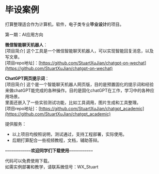 # 毕设案例

打算整理适合作为计算机，软件，电子类专业**毕业设计**的项目。

第一期：AI应用方向

**微信智能聊天机器人**：  
[项目简介] 这个工具是一个微信智能聊天机器人，可以实现智能回复消息，以及写文章。  
[项目repo地址]：[https://github.com/StuartXuJian/chatgpt-on-wechat](https://github.com/StuartXuJian/chatgpt-on-wechat)

**ChatGPT网页提示词**：  
[项目简介] 这个是一个智能聊天机器人网页版，目的是预置固化的提示词和经验来做chatGPT能完成的各种操作。目的是固化chatGPT在工作，学习中的各种应用场景。  
里面还嵌入了一些实验测试功能，比如工具调用，图片生成和工具整理。   
[项目repo地址]：[https://github.com/StuartXuJian/chatgpt_academic](https://github.com/StuartXuJian/chatgpt_academic)


提供服务：  
- 以上项目均按照说明，测试通过，支持工程部署，实际使用。   
- 后期打算配合一些视频教程，文档，辅助答辩。




**-------------欢迎同学们下载使用------------**   

代码可以免费使用下载。  
如需实例部署和教学，请联系微信号：WX_Stuart
